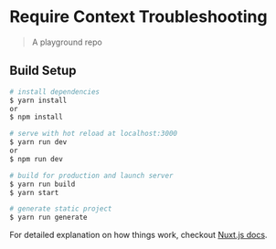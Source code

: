 # Require Context Troubleshooting

> A playground repo

## Build Setup

``` bash
# install dependencies
$ yarn install
or
$ npm install

# serve with hot reload at localhost:3000
$ yarn run dev
or
$ npm run dev

# build for production and launch server
$ yarn run build
$ yarn start

# generate static project
$ yarn run generate
```

For detailed explanation on how things work, checkout [Nuxt.js docs](https://nuxtjs.org).
